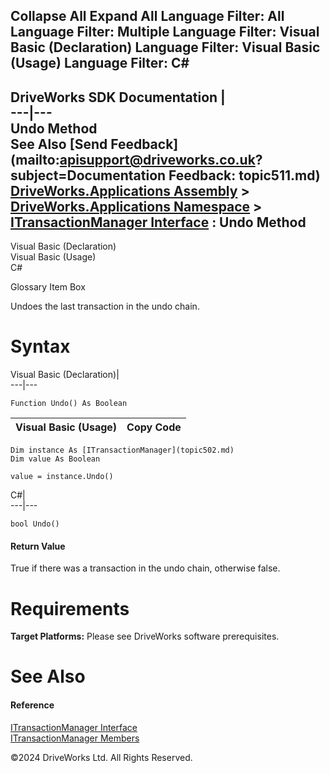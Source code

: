        

 Collapse All Expand All  Language Filter: All  Language Filter: Multiple  Language Filter: Visual Basic (Declaration) Language Filter: Visual Basic (Usage) Language Filter: C#  
---  
DriveWorks SDK Documentation  |   
---|---  
Undo Method   
See Also [Send Feedback](mailto:apisupport@driveworks.co.uk?subject=Documentation Feedback: topic511.md)  
[DriveWorks.Applications Assembly](topic13.md) > [DriveWorks.Applications Namespace](topic16.md) > [ITransactionManager Interface](topic502.md) : Undo Method  
---  
  
Visual Basic (Declaration)    
Visual Basic (Usage)    
C# 

Glossary Item Box

Undoes the last transaction in the undo chain. 

# Syntax

Visual Basic (Declaration)|   
---|---  
      
    
    Function Undo() As Boolean  
  
Visual Basic (Usage)| Copy Code  
---|---  
      
    
    Dim instance As [ITransactionManager](topic502.md)
    Dim value As Boolean
     
    value = instance.Undo()  
  
C#|   
---|---  
      
    
    bool Undo()  
  
#### Return Value

True if there was a transaction in the undo chain, otherwise false.

# Requirements

**Target Platforms:** Please see DriveWorks software prerequisites.

# See Also

#### Reference

[ITransactionManager Interface](topic502.md)   
[ITransactionManager Members](topic503.md)

©2024 DriveWorks Ltd. All Rights Reserved.
